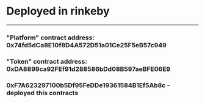 # Deployed in rinkeby

---

### "Platform" contract address: 0x74fd5dCa8E10f8D4A572D51a01Ce25F5eB57c949
### "Token" contract address: 0xDA8899ca92FEf91d288586bDd08B597aeBFE06E9
### 0xF7A623297100b5Df95FeDDe19361584B1Ef5Ab8c - deployed this contracts
